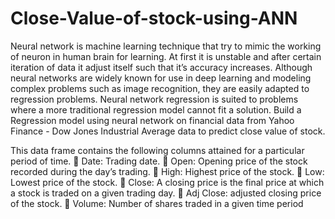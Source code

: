# Close-Value-of-stock-using-ANN
Neural network is machine learning technique that try to mimic the working of neuron in
human brain for learning. At first it is unstable and after certain iteration of data it adjust
itself such that it’s accuracy increases. Although neural networks are widely known for use
in deep learning and modeling complex problems such as image recognition, they are easily
adapted to regression problems. Neural network regression is suited to problems where a
more traditional regression model cannot fit a solution.
Build a Regression model using neural network on financial data from Yahoo Finance - Dow
Jones Industrial Average data to predict close value of stock. <br>

This data frame contains the following columns attained for a particular period of time.
 Date: Trading date.
 Open: Opening price of the stock recorded during the day’s trading.
 High: Highest price of the stock.
 Low: Lowest price of the stock.
 Close: A closing price is the final price at which a stock is traded on a given trading
day.
 Adj Close: adjusted closing price of the stock.
 Volume: Number of shares traded in a given time period
